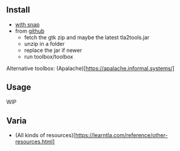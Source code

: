 ## Install

- [with snap](https://snapcraft.io/tlaplus)
- from [github](https://github.com/tlaplus/tlaplus/releases)
  - fetch the gtk zip and maybe the latest tla2tools.jar
  - unzip in a folder
  - replace the jar if newer
  - run toolbox/toolbox

Alternative toolbox: (Apalache)[https://apalache.informal.systems/]

## Usage

WIP

## Varia

- (All kinds of resources)[https://learntla.com/reference/other-resources.html]

